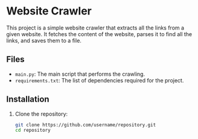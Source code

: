 # Website Crawler

This project is a simple website crawler that extracts all the links from a given website. It fetches the content of the website, parses it to find all the links, and saves them to a file.

## Files

- `main.py`: The main script that performs the crawling.
- `requirements.txt`: The list of dependencies required for the project.

## Installation

1. Clone the repository:

   ```sh
   git clone https://github.com/username/repository.git
   cd repository
